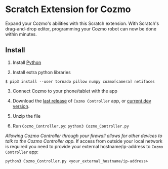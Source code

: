 # Scratch Extension for Cozmo

Expand your Cozmo's abilities with this Scratch extension. With Scratch's drag-and-drop editor, programming your Cozmo robot can now be done within minutes.

## Install

1. Install [Python](https://www.python.org/)

2. Install extra python libraries

```
$ pip3 install --user tornado pillow numpy cozmo[camera] netifaces
```

3. Connect Cozmo to your phone/tablet with the app

4. Download the [last release](https://github.com/madfrog54321/ScratchCozmoSDK/archive/v2.0.0.zip) of `Cozmo Controller` app, or [current dev version](https://github.com/madfrog54321/ScratchCozmoSDK/archive/gh-pages.zip).

5. Unzip the file

6. Run `Cozmo_Controller.py`: ```python3 Cozmo_Controller.py```

*Allowing Cozmo Controller through your firewall allows for other devices to talk to the Cozmo Controller app.*
If access from outside your local network is required you need to provide your external hostname/ip-address to `Cozmo Controller` app:
```
python3 Cozmo_Controller.py <your_external_hostname/ip-address>
```
